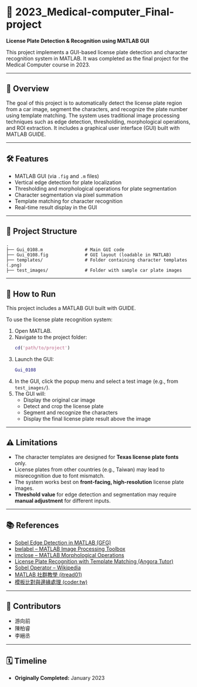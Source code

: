 # 🚗 2023_Medical-computer_Final-project  
**License Plate Detection & Recognition using MATLAB GUI**

This project implements a GUI-based license plate detection and character recognition system in MATLAB. It was completed as the final project for the Medical Computer course in 2023.

---

## 📌 Overview

The goal of this project is to automatically detect the license plate region from a car image, segment the characters, and recognize the plate number using template matching. The system uses traditional image processing techniques such as edge detection, thresholding, morphological operations, and ROI extraction. It includes a graphical user interface (GUI) built with MATLAB GUIDE.

---

## 🛠️ Features

- MATLAB GUI (via `.fig` and `.m` files)
- Vertical edge detection for plate localization
- Thresholding and morphological operations for plate segmentation
- Character segmentation via pixel summation
- Template matching for character recognition
- Real-time result display in the GUI

---

## 📂 Project Structure

```text
.
├── Gui_0108.m                # Main GUI code
├── Gui_0108.fig              # GUI layout (loadable in MATLAB)
├── templates/                # Folder containing character templates (.png)
├── test_images/              # Folder with sample car plate images
```

---

## 🚀 How to Run

This project includes a MATLAB GUI built with GUIDE.

To use the license plate recognition system:

1. Open MATLAB.
2. Navigate to the project folder:
   ```matlab
   cd('path/to/project')
   ```
3. Launch the GUI:
   ```matlab
   Gui_0108
   ```
4. In the GUI, click the popup menu and select a test image (e.g., from `test_images/`).
5. The GUI will:
   - Display the original car image
   - Detect and crop the license plate
   - Segment and recognize the characters
   - Display the final license plate result above the image

---

## ⚠️ Limitations

- The character templates are designed for **Texas license plate fonts** only.
- License plates from other countries (e.g., Taiwan) may lead to misrecognition due to font mismatch.
- The system works best on **front-facing, high-resolution** license plate images.
- **Threshold value** for edge detection and segmentation may require **manual adjustment** for different inputs.

---

## 📚 References

- [Sobel Edge Detection in MATLAB (GFG)](https://www.geeksforgeeks.org/matlab-image-edgedetection-using-sobel-operator-from-scratch/)
- [bwlabel – MATLAB Image Processing Toolbox](https://ww2.mathworks.cn/help/images/ref/bwlabel.html)
- [imclose – MATLAB Morphological Operations](https://ww2.mathworks.cn/help/images/ref/imclose.html)
- [License Plate Recognition with Template Matching (Angora Tutor)](https://angoratutor.com/license-plate-recognition-with-matlab)
- [Sobel Operator – Wikipedia](https://zh.wikipedia.org/wiki/索貝爾算子)
- [MATLAB 社群教學 (itread01)](https://www.itread01.com/content/1547963846.html)
- [模板比對與邊緣處理 (coder.tw)](https://codertw.com/%E7%A8%8B%E5%BC%8F%E8%AA%9E%E8%A8%80/32213/)

---

## 👥 Contributors

- 游向前  
- 陳柏睿  
- 李縉丞  

---

## 🗓️ Timeline

- **Originally Completed:** January 2023  
